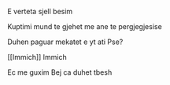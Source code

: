 E verteta sjell besim

Kuptimi mund te gjehet me ane te pergjegjesise

Duhen paguar mekatet e yt ati
	Pse?

[[Immich]] Immich

Ec me guxim
Bej ca duhet tbesh